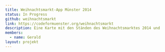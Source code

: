 ```yaml
---
title: Weihnachtsmarkt-App Münster 2014
status: In Progress
github: weihnachtsmarkt
link: https://codeformuenster.org/weihnachtsmarkt
description: Eine Karte mit den Ständen des Weihnachtsmarktes 2014 und Angebotssuche, optimiert für die Nutzung auf Smartphones.
members:
  - name: Gerald
layout: projekt
---
```

